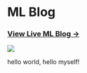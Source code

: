 # ML Blog

### [View Live ML Blog &rarr;](https://qq240814476.github.io)

![](http://huangxuan.me/img/blog-desktop.jpg)

hello world, hello myself!
